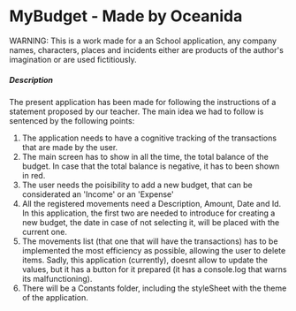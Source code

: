 # MyBudget - Made by Oceanida

WARNING: This is a work made for a an School application, any company names, characters, places and incidents either are products of the author's imagination or are used fictitiously.

##### Description

The present application has been made for following the instructions of a statement proposed by our teacher. The main idea we had to follow is sentenced by the following points:

1. The application needs to have a cognitive tracking of the transactions that are made by the user.
2. The main screen has to show in all the time, the total balance of the budget. In case that the total balance is negative, it has to been shown in red.
3. The user needs the poisibility to add a new budget, that can be considerated an 'Income' or an 'Expense'
4. All the registered movements need a Description, Amount, Date and Id. In this application, the first two are needed to introduce for creating a new budget, the date in case of not selecting it, will be placed with the current one.
5. The movements list (that one that will have the transactions) has to be implemented the most efficiency as possible, allowing the user to delete items. Sadly, this application (currently), doesnt allow to update the values, but it has a button for it prepared (it has a console.log that warns its malfunctioning).
6. There will be a Constants folder, including the styleSheet with the theme of the application.
